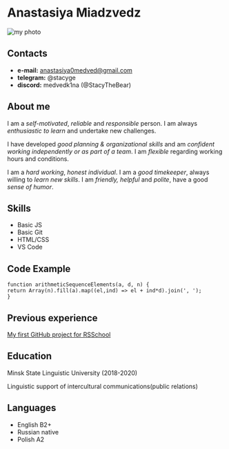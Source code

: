 # Anastasiya Miadzvedz
![my photo](https://avatars.githubusercontent.com/u/119749119?s=400&v=4)
## Contacts
- __e-mail:__ anastasiya0medved@gmail.com
- __telegram:__ @stacyge
- __discord:__ medvedk1na (@StacyTheBear)
## About me
I am a _self-motivated_, _reliable_ and _responsible_ person. I am always _enthusiastic to learn_ and undertake new challenges.

I have developed _good planning & organizational skills_ and am _confident working independently or as part of a team_. I am _flexible_ regarding working hours and conditions.

I am a _hard working_, _honest individual_. I am a _good timekeeper_, always willing to _learn new skills_. I am _friendly, helpful_ and _polite_, have a good _sense of humor_. 
## Skills
- Basic JS
- Basic Git
- HTML/CSS
- VS Code
## Code Example 
```
function arithmeticSequenceElements(a, d, n) {
return Array(n).fill(a).map((el,ind) => el + ind*d).join(', ');
}
```
## Previous experience
[My first GitHub project for RSSchool](https://StacyTheBear.github.io/rsschool-cv/cv)
## Education
Minsk State Linguistic University (2018-2020)

Linguistic support of intercultural communications(public relations)
## Languages
- English B2+
- Russian native
- Polish A2
